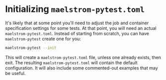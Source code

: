 # Initializing `maelstrom-pytest.toml`

It's likely that at some point you'll need to adjust the job and container
specification settings for some tests. At that point, you will need an actual
`maelstrom-pytest.toml`. Instead of starting from scratch, you can have
`maelstrom-pytest` create one for you:

```bash
maelstrom-pytest --init
```

This will create a `maelstrom-pytest.toml` file, unless one already exists, then
exit. The resulting `maelstrom-pytest.toml` will contain the default configuration.
It will also include some commented-out examples that may be useful.
